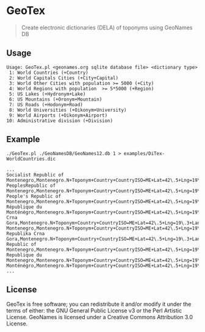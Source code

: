# GeoTex
> Create electronic dictionaries (DELA) of toponyms using GeoNames DB

## Usage

```
Usage: GeoTex.pl <geonames.org sqlite database file> <dictionary type>
 1: World Countries (+Country)
 2: World Capitals Cities (+City+Capital)
 3: World Other Cities with population >= 5000 (+City)
 4: World Regions with population  >= 5*5000 (+Region)
 5: US Lakes (+Hydronym+Lake)
 6: US Mountains (+Oronym+Mountain)
 7: US Roads (+Hodonym+Road)
 8: World Universities (+Oikonym+University)
 9: World Airports (+Oikonym+Airport)
10: Administrative division (+Division)
```

## Example

```
./GeoTex.pl ./GeoNamesDB/GeoNames12.db 1 > examples/DiTex-WorldCountries.dic
```

```
...
Socialist Republic of Montenegro,Montenegro.N+Toponym+Country+CountryISO=ME+Lat=42\.5+Lng=19\.3+Lang=en+Uid=GN03194884
PeoplesRepublic of Montenegro,Montenegro.N+Toponym+Country+CountryISO=ME+Lat=42\.5+Lng=19\.3+Lang=+Uid=GN03194884
People's Republic of Montenegro,Montenegro.N+Toponym+Country+CountryISO=ME+Lat=42\.5+Lng=19\.3+Lang=+Uid=GN03194884
République du Monténégro,Montenegro.N+Toponym+Country+CountryISO=ME+Lat=42\.5+Lng=19\.3+Lang=fr+Uid=GN03194884
Crna Gora,Montenegro.N+Toponym+Country+CountryISO=ME+Lat=42\.5+Lng=19\.3+Lang=sr+Uid=GN03194884
Montenegro,Montenegro.N+Toponym+Country+CountryISO=ME+Lat=42\.5+Lng=19\.3+Lang=de|en|es|it|pt|fr+Uid=GN03194884
Republika Crna Gora,Montenegro.N+Toponym+Country+CountryISO=ME+Lat=42\.5+Lng=19\.3+Lang=|sr+Uid=GN03194884
Republic of Montenegro,Montenegro.N+Toponym+Country+CountryISO=ME+Lat=42\.5+Lng=19\.3+Lang=en+Uid=GN03194884
Republique du Montenegro,Montenegro.N+Toponym+Country+CountryISO=ME+Lat=42\.5+Lng=19\.3+Lang=fr+Uid=GN03194884
Monténégro,Montenegro.N+Toponym+Country+CountryISO=ME+Lat=42\.5+Lng=19\.3+Lang=fr+Uid=GN03194884
...
```

## License

GeoTex is free software; you can redistribute it and/or modify it
under the terms of either: the GNU General Public License v3 or the
Perl Artistic License. GeoNames is licensed under a Creative Commons 
Attribution 3.0 License. 


